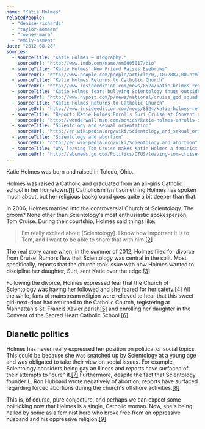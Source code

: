 ```yaml
---
name: "Katie Holmes"
relatedPeople:
  - "denise-richards"
  - "taylor-momsen"
  - "rooney-mara"
  - "emily-osment"
date: "2012-08-28"
sources:
  - sourceTitle: "Katie Holmes – Biography."
    sourceUrl: "http://www.imdb.com/name/nm0005017/bio"
  - sourceTitle: "Katie Holmes' New Friend Raises Eyebrows"
    sourceUrl: "http://www.people.com/people/article/0,,1072887,00.html"
  - sourceTitle: "Katie Holmes Returns to Catholic Church"
    sourceUrl: "http://www.insideedition.com/news/8524/katie-holmes-returns-to-catholic-church.aspx"
  - sourceTitle: "Katie Holmes fears bullying Scientology thugs outside her building"
    sourceUrl: "http://www.nypost.com/p/news/national/cruise_god_squad_XHTokIuxX47ZHdFlsVbhBJ#ixzz1zSpnaqMe"
  - sourceTitle: "Katie Holmes Returns to Catholic Church"
    sourceUrl: "http://www.insideedition.com/news/8524/katie-holmes-returns-to-catholic-church.aspx"
  - sourceTitle: "Report: Katie Holmes Enrolls Suri Cruise at Convent of Sacred Heart"
    sourceUrl: "http://wonderwall.msn.com/movies/katie-holmes-enrolls-suri-cruise-at-convent-of-sacred-heart-report-1693357.story"
  - sourceTitle: "Scientology and sexual orientation"
    sourceUrl: "http://en.wikipedia.org/wiki/Scientology_and_sexual_orientation"
  - sourceTitle: "Scientology and abortion"
    sourceUrl: "http://en.wikipedia.org/wiki/Scientology_and_abortion"
  - sourceTitle: "Why leaving Tom Cruise makes Katie Holmes a feminist hero"
    sourceUrl: "http://abcnews.go.com/Politics/OTUS/leaving-tom-cruise-makes-katie-holmes-feminist-hero/story?id=16768538#.UDUCdEQ1at8"
---
```


Katie Holmes was born and raised in Toledo, Ohio.

Holmes was raised a Catholic and graduated from an all-girls Catholic school in her hometown.<a class="source-citation" href="http://www.imdb.com/name/nm0005017/bio" title="Katie Holmes – Biography.">[1]</a> Catholicism isn't something Holmes has spoken much about, but her religious background goes quite a bit deeper than that.

In 2006, Holmes married into the controversial Church of Scientology. The groom? None other than Scientology's most enthusiastic spokesperson, Tom Cruise. During their courtship, Holmes said things like:

>I'm really excited about [Scientology]. I know how important it is to Tom, and I want to be able to share that with him.<a class="source-citation" href="http://www.people.com/people/article/0,,1072887,00.html" title="Katie Holmes&apos; New Friend Raises Eyebrows">[2]</a>

The real story came when, in the summer of 2012, Holmes filed for divorce from Cruise. Rumors flew that Scientology was central in the split. Most specifically, reports that the church took issue with how Holmes wanted to discipline her daughter, Suri, sent Katie over the edge.<a class="source-citation" href="http://www.insideedition.com/news/8524/katie-holmes-returns-to-catholic-church.aspx" title="Katie Holmes Returns to Catholic Church">[3]</a>

Following the divorce, Holmes expressed fear that the Church of Scientology was having her followed and she feared for her safety.<a class="source-citation" href="http://www.nypost.com/p/news/national/cruise_god_squad_XHTokIuxX47ZHdFlsVbhBJ#ixzz1zSpnaqMe" title="Katie Holmes fears bullying Scientology thugs outside her building">[4]</a> All the while, fans of mainstream religion were relieved to hear that this sweet girl-next-door had returned to the Catholic Church, registering at Manhattan's St. Francis Xavier parish<a class="source-citation" href="http://www.insideedition.com/news/8524/katie-holmes-returns-to-catholic-church.aspx" title="Katie Holmes Returns to Catholic Church">[5]</a> and enrolling her daughter in the Convent of the Sacred Heart Catholic School.<a class="source-citation" href="http://wonderwall.msn.com/movies/katie-holmes-enrolls-suri-cruise-at-convent-of-sacred-heart-report-1693357.story" title="Report: Katie Holmes Enrolls Suri Cruise at Convent of Sacred Heart">[6]</a>

## Dianetic politics

Holmes has never really expressed her position on political or social topics. This could be because she was snatched up by Scientology at a young age and was obligated to take their view on social issues. For example, Scientology considers being gay an illness and reports have surfaced of their attempts to "cure" it.<a class="source-citation" href="http://en.wikipedia.org/wiki/Scientology_and_sexual_orientation" title="Scientology and sexual orientation">[7]</a> Furthermore, despite the fact that Scientology founder L. Ron Hubbard wrote negatively of abortion, reports have surfaced regarding forced abortions during the church's offshore activities.<a class="source-citation" href="http://en.wikipedia.org/wiki/Scientology_and_abortion" title="Scientology and abortion">[8]</a>

This is, of course, pure conjecture, and perhaps we can expect some politicking now that Holmes is a single, Catholic woman. Now, she's being hailed by some as a feminist hero who broke free from an oppressive husband and his oppressive religion.<a class="source-citation" href="http://abcnews.go.com/Politics/OTUS/leaving-tom-cruise-makes-katie-holmes-feminist-hero/story?id=16768538#.UDUCdEQ1at8" title="Why leaving Tom Cruise makes Katie Holmes a feminist hero">[9]</a>